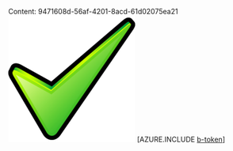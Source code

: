 Content: 9471608d-56af-4201-8acd-61d02075ea21![image](fc608ba9-c5ea-49a6-8e05-4326d23d3fa1.png)
[AZURE.INCLUDE [b-token](f53167e9-459c-4bcb-a8a6-9b04d4ca62b2.md)]
